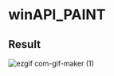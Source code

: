 # winAPI_PAINT
## Result
![ezgif com-gif-maker (1)](https://user-images.githubusercontent.com/26569299/117534613-2ffc1a80-b02d-11eb-93ca-2073dea3e0fc.gif)
